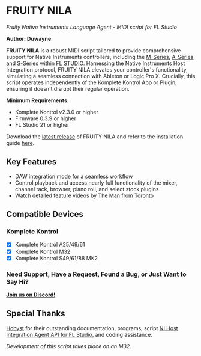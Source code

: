 # FRUITY NILA
*Fruity Native Instruments Language Agent - MIDI script for FL Studio*

**Author: Duwayne**

**FRUITY NILA** is a robust MIDI script tailored to provide comprehensive support for Native Instruments controllers, including the [M-Series](https://www.native-instruments.com/en/products/komplete/keyboards/komplete-kontrol-m32/), [A-Series](https://www.native-instruments.com/en/products/komplete/keyboards/komplete-kontrol-a25-a49-a61), and [S-Series](https://www.native-instruments.com/en/products/komplete/keyboards/komplete-kontrol-s88/) within [FL STUDIO](https://www.image-line.com/). Harnessing the Native Instruments Host Integration protocol, FRUITY NILA elevates your controller's functionality, simulating a seamless connection with Ableton or Logic Pro X. Crucially, this script operates independently of the Komplete Kontrol App or Plugin, ensuring it doesn't disrupt their regular operation.

**Minimum Requirements:**
- Komplete Kontrol v2.3.0 or higher
- Firmware 0.3.9 or higher
- FL Studio 21 or higher

Download the [latest release](https://github.com/soundwrightpro/FLNI_KK/releases/latest) of FRUITY NILA and refer to the installation guide [here](Installation/install.md).

## Key Features

- DAW integration mode for a seamless workflow
- Control playback and access nearly full functionality of the mixer, channel rack, browser, piano roll, and select stock plugins
- Watch detailed feature videos by [The Man from Toronto](https://www.youtube.com/@the.man.from.toronto)

## Compatible Devices

### Komplete Kontrol

- [x] Komplete Kontrol A25/49/61
- [x] Komplete Kontrol M32 
- [x] Komplete Kontrol S49/61/88 MK2

### Need Support, Have a Request, Found a Bug, or Just Want to Say Hi? 

**[Join us on Discord!](https://discord.gg/GeTTWBV)**

## Special Thanks

[Hobyst](https://github.com/hobyst) for their outstanding documentation, programs, script [NI Host Integration Agent API for FL Studio](https://github.com/hobyst/flmidi-nihia), and coding assistance.

*Development of this script takes place on an M32.*

